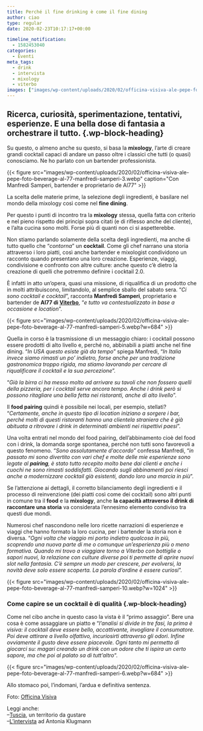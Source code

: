 ```yaml
---
title: Perché il fine drinking è come il fine dining
author: ciao
type: regular
date: 2020-02-23T10:17:17+00:00

timeline_notification:
  - 1582453040
categories:
  - Eventi
meta_tags:
  - drink
  - intervista
  - mixology
  - viterbo
images: ["images/wp-content/uploads/2020/02/officina-visiva-ale-pepe-foto-beverage-al-77-manfredi-samperi-10.webp"]
---
```

## Ricerca, curiosità, sperimentazione, tentativi, esperienze. E una bella dose di fantasia a orchestrare il tutto.  {.wp-block-heading}

Su questo, o almeno anche su questo, si basa la **mixology**, l’arte di creare grandi cocktail capaci di andare un passo oltre i classici che tutti (o quasi) conosciamo. Ne ho parlato con un bartender professionista.


{{< figure src="images/wp-content/uploads/2020/02/officina-visiva-ale-pepe-foto-beverage-al-77-manfredi-samperi-3.webp" caption="Con Manfredi Samperi, bartender e proprietario de Al77" >}}


La scelta delle materie prime, la selezione degli ingredienti, è basilare nel mondo della mixology così come nel **fine dining**. 

Per questo i punti di incontro tra la **mixology** stessa, quella fatta con criterio e nel pieno rispetto dei principi sopra citati (e di riflesso anche del cliente), e l’alta cucina sono molti. Forse più di quanti non ci si aspetterebbe. 

Non stiamo parlando solamente della scelta degli ingredienti, ma anche di tutto quello che “_contorna_” un **cocktail**. Come gli chef narrano una storia attraverso i loro piatti, così anche bartender e mixologist condividono un racconto quando presentano una loro creazione. Esperienze, viaggi, condivisione e confronto con altre culture: anche questo c’è dietro la creazione di quelli che potremmo definire i cocktail 2.0.

È infatti in atto un’opera, quasi una missione, di riqualifica di un prodotto che in molti attribuiscono, limitandolo, al semplice sballo del sabato sera. “_Ci sono cocktail e cocktail_”, racconta **Manfredi Samperi**, proprietario e bartender de **Al77 di <a href="https://aleepepe.com/2019/10/25/danilo-ciavattini-la-tuscia-e-servita/" target="_blank" rel="noreferrer noopener" aria-label="Viterbo (apre in una nuova scheda)">Viterbo</a>**, “_e tutto va contestualizzato in base a occasione e location_”.


{{< figure src="images/wp-content/uploads/2020/02/officina-visiva-ale-pepe-foto-beverage-al-77-manfredi-samperi-5.webp?w=684" >}}


Quella in corso è la trasmissione di un messaggio chiaro: i cocktail possono essere prodotti di alto livello e, perché no, abbinabili a piatti anche nel fine dining. “_In USA questo esiste già da tempo_” spiega Manfredi, “_In Italia invece siamo rimasti un po’ indietro, forse anche per una tradizione gastronomica troppo rigida, ma stiamo lavorando per cercare di riqualificare il cocktail e la sua percezione_”.

“_Già la birra ci ha messo molto ad arrivare su tavoli che non fossero quelli della pizzeria, per i cocktail serve ancora tempo. Anche i drink però si possono ritagliare una bella fetta nei ristoranti, anche di alto livello_”.

Il **food pairing** quindi è possibile nei locali, per esempio, stellati? “_Certamente, anche in questo tipo di location iniziano a sorgere i bar, perché molti di questi ristoranti hanno una clientela straniera che è già abituata a ritrovare i drink in determinati ambienti_ _nei rispettivi paesi_”.

Una volta entrati nel mondo del food pairing, dell’abbinamento cioè del food con i drink, la domanda sorge spontanea, perché non tutti sono favorevoli a questo fenomeno. “_Sono assolutamente d’accordo_” confessa Manfredi, “_in passato mi sono divertito con vari chef e molte delle mie esperienze sono legate al **pairing**, è stato tutto recepito molto bene dai clienti e anche i cuochi ne sono rimasti soddisfatti. Giocando sugli abbinamenti poi riesci anche a modernizzare cocktail già esistenti, dando loro una marcia in più_”.

Se l’attenzione ai dettagli, il corretto bilanciamento degli ingredienti e il processo di reinvenzione (dei piatti così come dei cocktail) sono altri punti in comune tra il **food** e la **mixology**, anche **la capacità attraverso il drink di raccontare una storia** va considerata l’ennesimo elemento condiviso tra questi due mondi. 

Numerosi chef nascondono nelle loro ricette narrazioni di esperienze e viaggi che hanno formato la loro cucina, per i bartender la storia non è diversa. “_Ogni volta che viaggio mi porto indietro qualcosa in più, scoprendo una nuova parte di me o comunque un’esperienza più o meno formativa. Quando mi trovo a viaggiare torno a Viterbo con bottiglie o sapori nuovi, la relazione con culture diverse poi ti permette di aprire nuovi slot nella fantasia. C’è sempre un modo per crescere, per evolversi, la novità deve solo essere scoperta. La parola d’ordine è essere curiosi_”.


{{< figure src="images/wp-content/uploads/2020/02/officina-visiva-ale-pepe-foto-beverage-al-77-manfredi-samperi-10.webp?w=1024" >}}


### Come capire se un cocktail è di qualità {.wp-block-heading}

Come nel cibo anche in questo caso la vista è il “primo assaggio”. Bere una cosa è come assaggiare un piatto e &#8220;_l’analisi si divide in tre fasi, la prima è visiva: il cocktail deve essere bello, accattivante, invogliare il consumatore. Poi deve attirare a livello olfattivo, incuriosirti attraverso gli odori_. _Infine ovviamente il gusto deve essere piacevole. Ogni tanto mi permetto di giocarci su: magari creando un drink con un odore che ti ispira un certo sapore, ma che poi al palato sa di tutt’altro_&#8220;.


{{< figure src="images/wp-content/uploads/2020/02/officina-visiva-ale-pepe-foto-beverage-al-77-manfredi-samperi-6.webp?w=684" >}}


Allo stomaco poi, l&#8217;indomani, l&#8217;ardua e definitiva sentenza.

Foto: <a rel="noreferrer noopener" aria-label="Officina Visiva (apre in una nuova scheda)" href="http://officinavisiva.it" target="_blank">Officina Visiva</a>

Leggi anche:  
&#8211;<a href="https://aleepepe.com/2020/02/03/chicche-della-tuscia/" target="_blank" rel="noreferrer noopener" aria-label="Tuscia (apre in una nuova scheda)">Tuscia</a>, un territorio da gustare  
&#8211;<a href="https://aleepepe.com/2019/07/28/antonia-klugmann-non-e-un-mestiere-per-soli-uomini/" target="_blank" rel="noreferrer noopener" aria-label="L'intervista (apre in una nuova scheda)">L&#8217;intervista</a> ad Antonia Klugmann